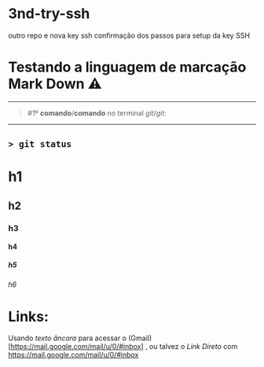 # 3nd-try-ssh
outro repo e nova key ssh
confirmação dos passos para setup da key SSH

# Testando a linguagem de marcação __Mark Down__ ⚠️
---
> #1º **comando**/__comando__ no terminal _git_/*git*:
---
`> git status`
---
# h1
## h2
### h3
#### h4
##### h5
###### h6 

# Links:
Usando _texto âncora_ para acessar o (Gmail)[https://mail.google.com/mail/u/0/#inbox] , ou talvez o 
_Link Direto_ com <https://mail.google.com/mail/u/0/#inbox>
